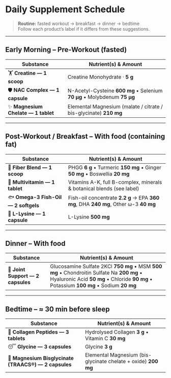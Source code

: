 # Daily Supplement Schedule

> **Routine:** fasted workout → breakfast → dinner → bedtime  
> Follow each product’s label if it differs from these suggestions.

---

## Early Morning – **Pre-Workout (fasted)**

| Substance | Nutrient(s) & Amount |
|-----------|----------------------|
| 🏋️ **Creatine — 1 scoop** | Creatine Monohydrate · **5 g** |
| 🛡️ **NAC Complex — 1 capsule** | N-Acetyl-Cysteine **600 mg** • Selenium **70 µg** • Molybdenum **75 µg** |
| ✨ **Magnesium Chelate — 1 tablet** | Elemental Magnesium (malate / citrate / bis-glycinate) **210 mg** |

---

## Post-Workout / Breakfast – **With food (containing fat)**

| Substance | Nutrient(s) & Amount |
|-----------|----------------------|
| 🌾 **Fiber Blend — 1 scoop** | PHGG **6 g** • Turmeric **150 mg** • Ginger **50 mg** • Boswellia **20 mg** |
| 💊 **Multivitamin — 1 tablet** | Vitamins A-K, full B-complex, minerals & botanical blends (see label) |
| 🐟 **Omega-3 Fish-Oil — 2 softgels** | Fish-oil concentrate **2.2 g** → EPA **360 mg**, DHA **240 mg**, Other ω-3 **40 mg** |
| 🔄 **L-Lysine — 1 capsule** | L-Lysine **500 mg** |

---

## Dinner – **With food**

| Substance | Nutrient(s) & Amount |
|-----------|----------------------|
| 🦴 **Joint Support — 2 capsules** | Glucosamine Sulfate 2KCl **750 mg** • MSM **500 mg** • Chondroitin Sulfate Na **200 mg** • Hyaluronic Acid **50 mg** • Chloride **90 mg** • Potassium **100 mg** • Sodium **20 mg** |

---

## Bedtime – **≈ 30 min before sleep**

| Substance | Nutrient(s) & Amount |
|-----------|----------------------|
| 🧬 **Collagen Peptides — 3 tablets** | Hydrolysed Collagen **3 g** • Vitamin C **30 mg** |
| 😴 **Glycine — 3 capsules** | Glycine **3 g** |
| 🔋 **Magnesium Bisglycinate (TRAACS®) — 2 capsules** | Elemental Magnesium (bis-glycinate chelate + oxide) **200 mg** |
